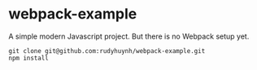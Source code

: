 # webpack-example

A simple modern Javascript project. But there is no Webpack setup yet.

```
git clone git@github.com:rudyhuynh/webpack-example.git
npm install
```
